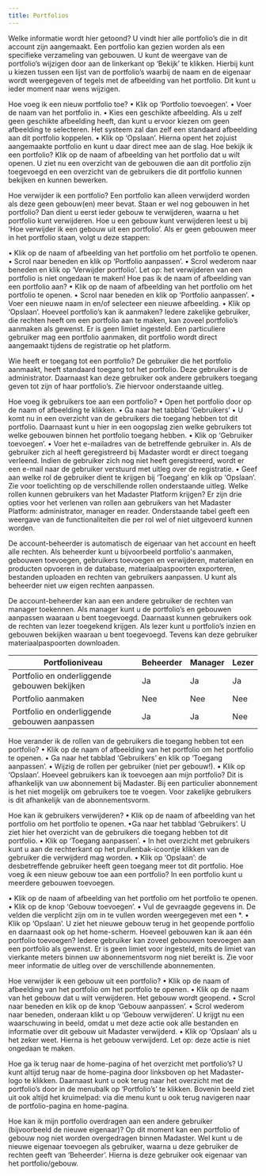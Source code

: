 ```yaml
---
title: Portfolios
---
```


Welke informatie wordt hier getoond?
U vindt hier alle portfolio’s die in dit account zijn aangemaakt. Een portfolio kan gezien worden als een specifieke verzameling van gebouwen. U kunt de weergave van de portfolio’s wijzigen door aan de linkerkant op ‘Bekijk’ te klikken. Hierbij kunt u kiezen tussen een lijst van de portfolio’s waarbij de naam en de eigenaar wordt weergegeven of tegels met de afbeelding van het portfolio. Dit kunt u ieder moment naar wens wijzigen.

Hoe voeg ik een nieuw portfolio toe?
• Klik op ‘Portfolio toevoegen’.
• Voer de naam van het portfolio in.
• Kies een geschikte afbeelding. Als u zelf geen geschikte afbeelding heeft, dan kunt u ervoor kiezen om geen afbeelding te selecteren. Het systeem zal dan zelf een standaard afbeelding aan dit portfolio koppelen.
• Klik op ‘Opslaan’. Hierna opent het zojuist aangemaakte portfolio en kunt u daar direct mee aan de slag.
Hoe bekijk ik een portfolio?
Klik op de naam of afbeelding van het portfolio dat u wilt openen. U ziet nu een overzicht van de gebouwen die aan dit portfolio zijn toegevoegd en een overzicht van de gebruikers die dit portfolio kunnen bekijken en kunnen bewerken.

Hoe verwijder ik een portfolio?
Een portfolio kan alleen verwijderd worden als deze geen gebouw(en) meer bevat. Staan er wel nog gebouwen in het portfolio? Dan dient u eerst ieder gebouw te verwijderen, waarna u het portfolio kunt verwijderen. Hoe u een gebouw kunt verwijderen leest u bij ‘Hoe verwijder ik een gebouw uit een portfolio’. Als er geen gebouwen meer in het portfolio staan, volgt u deze stappen:

• Klik op de naam of afbeelding van het portfolio om het portfolio te openen.
• Scrol naar beneden en klik op ‘Portfolio aanpassen’.
• Scrol wederom naar beneden en klik op ‘Verwijder portfolio’. Let op: het verwijderen van een portfolio is niet ongedaan te maken!
Hoe pas ik de naam of afbeelding van een portfolio aan?
• Klik op de naam of afbeelding van het portfolio om het portfolio te openen.
• Scrol naar beneden en klik op ‘Portfolio aanpassen’.
• Voer een nieuwe naam in en/of selecteer een nieuwe afbeelding.
• Klik op ‘Opslaan’.
Hoeveel portfolio’s kan ik aanmaken?
Iedere zakelijke gebruiker, die rechten heeft om een portfolio aan te maken, kan zoveel portfolio’s aanmaken als gewenst. Er is geen limiet ingesteld. Een particuliere gebruiker mag een portfolio aanmaken, dit portfolio wordt direct aangemaakt tijdens de registratie op het platform.

Wie heeft er toegang tot een portfolio?
De gebruiker die het portfolio aanmaakt, heeft standaard toegang tot het portfolio. Deze gebruiker is de administrator. Daarnaast kan deze gebruiker ook andere gebruikers toegang geven tot zijn of haar portfolio’s. Zie hiervoor onderstaande uitleg.

Hoe voeg ik gebruikers toe aan een portfolio?
• Open het portfolio door op de naam of afbeelding te klikken.
• Ga naar het tabblad ‘Gebruikers’
• U komt nu in een overzicht van de gebruikers die toegang hebben tot dit portfolio. Daarnaast kunt u hier in een oogopslag zien welke gebruikers tot welke gebouwen binnen het portfolio toegang hebben.
• Klik op ‘Gebruiker toevoegen’.
• Voer het e-mailadres van de betreffende gebruiker in. Als de gebruiker zich al heeft geregistreerd bij Madaster wordt er direct toegang verleend. Indien de gebruiker zich nog niet heeft geregistreerd, wordt er een e-mail naar de gebruiker verstuurd met uitleg over de registratie.
• Geef aan welke rol de gebruiker dient te krijgen bij ‘Toegang’ en klik op ‘Opslaan’. Zie voor toelichting op de verschillende rollen onderstaande uitleg.
Welke rollen kunnen gebruikers van het Madaster Platform krijgen?
Er zijn drie opties voor het verlenen van rollen aan gebruikers van het Madaster Platform: administrator, manager en reader. Onderstaande tabel geeft een weergave van de functionaliteiten die per rol wel of niet uitgevoerd kunnen worden.

De account-beheerder is automatisch de eigenaar van het account en heeft alle rechten. Als beheerder kunt u bijvoorbeeld portfolio's aanmaken, gebouwen toevoegen, gebruikers toevoegen en verwijderen, materialen en producten opvoeren in de database, materiaalpaspoorten exporteren, bestanden uploaden en rechten van gebruikers aanpassen. U kunt als beheerder niet uw eigen rechten aanpassen.

De account-beheerder kan aan een andere gebruiker de rechten van manager toekennen. Als manager kunt u de portfolio’s en gebouwen aanpassen waaraan u bent toegevoegd. Daarnaast kunnen gebruikers ook de rechten van lezer toegekend krijgen. Als lezer kunt u portfolio’s inzien en gebouwen bekijken waaraan u bent toegevoegd. Tevens kan deze gebruiker materiaalpaspoorten downloaden.

| Portfolioniveau | Beheerder | Manager | Lezer |
|---|---|---|---|
| Portfolio en onderliggende gebouwen bekijken | Ja | Ja | Ja |
| Portfolio aanmaken | Nee | Nee | Nee |
| Portfolio en onderliggende gebouwen aanpassen | Ja | Ja | Nee | 

Hoe verander ik de rollen van de gebruikers die toegang hebben tot een portfolio?
• Klik op de naam of afbeelding van het portfolio om het portfolio te openen.
• Ga naar het tabblad ‘Gebruikers’ en klik op ‘Toegang aanpassen’.
• Wijzig de rollen per gebruiker (niet per gebouw!).
• Klik op ‘Opslaan’.
Hoeveel gebruikers kan ik toevoegen aan mijn portfolio?
Dit is afhankelijk van uw abonnement bij Madaster. Bij een particulier abonnement is het niet mogelijk om gebruikers toe te voegen. Voor zakelijke gebruikers is dit afhankelijk van de abonnementsvorm.

Hoe kan ik gebruikers verwijderen?
• Klik op de naam of afbeelding van het portfolio om het portfolio te openen.
•Ga naar het tabblad ‘Gebruikers’. U ziet hier het overzicht van de gebruikers die toegang hebben tot dit portfolio.
• Klik op ‘Toegang aanpassen’.
• In het overzicht met gebruikers kunt u aan de rechterkant op het prullenbak-icoontje klikken van de gebruiker die verwijderd mag worden.
• Klik op ‘Opslaan’: de desbetreffende gebruiker heeft geen toegang meer tot dit portfolio.
Hoe voeg ik een nieuw gebouw toe aan een portfolio?
In een portfolio kunt u meerdere gebouwen toevoegen.

• Klik op de naam of afbeelding van het portfolio om het portfolio te openen.
• Klik op de knop ‘Gebouw toevoegen’.
• Vul de gevraagde gegevens in. De velden die verplicht zijn om in te vullen worden weergegeven met een *.
• Klik op ‘Opslaan’. U ziet het nieuwe gebouw terug in het geopende portfolio en daarnaast ook op het home-scherm.
Hoeveel gebouwen kan ik aan één portfolio toevoegen?
Iedere gebruiker kan zoveel gebouwen toevoegen aan een portfolio als gewenst. Er is geen limiet voor ingesteld, mits de limiet van vierkante meters binnen uw abonnementsvorm nog niet bereikt is. Zie voor meer informatie de uitleg over de verschillende abonnementen.

Hoe verwijder ik een gebouw uit een portfolio?
• Klik op de naam of afbeelding van het portfolio om het portfolio te openen.
• Klik op de naam van het gebouw dat u wilt verwijderen. Het gebouw wordt geopend.
• Scrol naar beneden en klik op de knop ‘Gebouw aanpassen’.
• Scrol wederom naar beneden, onderaan klikt u op ‘Gebouw verwijderen’. U krijgt nu een waarschuwing in beeld, omdat u met deze actie ook alle bestanden en informatie over dit gebouw uit Madaster verwijderd.
• Klik op ‘Opslaan’ als u het zeker weet. Hierna is het gebouw verwijderd.
Let op: deze actie is niet ongedaan te maken.

Hoe ga ik terug naar de home-pagina of het overzicht met portfolio’s?
U kunt altijd terug naar de home-pagina door linksboven op het Madaster-logo te klikken. Daarnaast kunt u ook terug naar het overzicht met de portfolio’s door in de menubalk op ‘Portfolio’s’ te klikken. Bovenin beeld ziet uit ook altijd het kruimelpad: via die menu kunt u ook terug navigeren naar de portfolio-pagina en home-pagina.

Hoe kan ik mijn portfolio overdragen aan een andere gebruiker (bijvoorbeeld de nieuwe eigenaar)?
Op dit moment kan een portfolio of gebouw nog niet worden overgedragen binnen Madaster. Wel kunt u de nieuwe eigenaar toevoegen als gebruiker, waarna u deze gebruiker de rechten geeft van ‘Beheerder’. Hierna is deze gebruiker ook eigenaar van het portfolio/gebouw.
